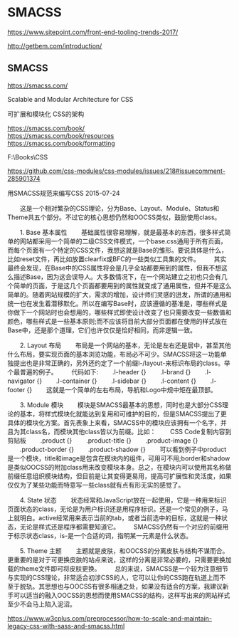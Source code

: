 # SMACSS

https://www.sitepoint.com/front-end-tooling-trends-2017/

http://getbem.com/introduction/


## SMACSS

https://smacss.com/

Scalable and Modular Architecture for CSS

可扩展和模块化 CSS的架构


https://smacss.com/book/  
https://smacss.com/book/resources  
https://smacss.com/book/formatting  



F:\Books\CSS



https://github.com/css-modules/css-modules/issues/218#issuecomment-285901374





用SMACSS规范来编写CSS 2015-07-24 

　　这是一个相对繁杂的CSS理论，分为Base、Layout、Module、Status和Theme共五个部分。不过它的核心思想仍然和OOCSS类似，鼓励使用class。

　　1. Base 基本属性
　　基础属性很容易理解，就是最基本的东西，很多样式简单的网站都采用一个简单的二级CSS文件模式，一个base.css通用于所有页面，而每个页面有一个特定的CSS文件，我想这就是Base的雏形。要说具体是什么，比如reset文件，再比如放置clearfix或BFC的一些类似工具集的文件。
　　其实最终会发现，在Base中的CSS属性将会是几乎全站都要用到的属性，但我不想这么描述Base，因为这会误导人。大多数情况下，在一个网站建立之初也只会有几个简单的页面，于是这几个页面都要用到的属性就变成了通用属性，但并不是这么简单的。随着网站规模的扩大，需求的增加，设计师们灵感的迸发，所谓的通用和统一也在发生着潜移默化。所以在编写Base时，应该遵循的基准是，哪些样式是你做下一个网站时也会想用的，哪些样式即使设计改变了也只需要改变一些数值和颜色，哪些样式是一些基本原则;而不应该将目前大部分页面都在使用的样式放在Base中，还是那个道理，它们也许仅仅是恰好相同，而非逻辑一致。

　　2. Layout 布局
　　布局是一个网站的基本，无论是左右还是居中，甚至其他什么布局，要实现页面的基本浏览功能，布局必不可少。SMACSS将这一功能单独提出也是非常正确的，另外还约定了一个前缀l-/layout-来标识布局的class。举个最普遍的例子。
　　代码如下:
　　.l-header {}
　　.l-brand {}
　　.l-navigator {}
　　.l-container {}
　　.l-sidebar {}
　　.l-content {}
　　.l-footer {}
　　这就是一个简单的左右布局，导航和Logo中规中矩在最顶部。

　　3. Module 模块
　　模块是SMACSS最基本的思想，同时也是大部分CSS理论的基本，将样式模块化就能达到复用和可维护的目的，但是SMACSS提出了更具体的模块化方案。首先表象上来看，SMACSS中的模块应该拥有一个名字，并且为其class名，而模块其他class皆以为前缀。比如：
　　CSS Code复制内容到剪贴板
　　.product {}
　　.product-title {}
　　.product-image {}
　　.product-border {}
　　.product-shadow {}
　　可以看到例子中product是一个模块，title和image是包含在模块内的组件，可用可不用;border和shadow是类似OOCSS的附加class用来改变模块本身。总之，在模块内可以使用其名称做前缀任意组织模块结构，但目前是让其变得更易用，提高可扩展性和灵活度，如果仅仅为了某些功能而特意写一些class就有点有形无实的感觉了。

　　4. State 状态
　　状态经常和JavaScript放在一起使用，它是一种用来标识页面状态的class，无论是为用户标识还是用程序标识。还是一个常见的例子，马上就明白。active经常用来表示当前的tab，或者当前选中的目标，这就是一种状态，无论是样式还是程序都需要知道它。
　　SMACSS仍然有一个对应的前缀用于标示状态class，is-是一个合适的词，指明某一元素是什么状态。

　　5. Theme 主题
　　主题就是皮肤，和OOCSS的分离皮肤与结构不谋而合。更重要的是对于可更换皮肤的站点来说，这样的分离是非常必要的，只需要更换加载的theme文件即可将皮肤更换。
　　总的来说，SMACSS是一个较为注意细节与实现的CSS理论，非常适合初涉CSS的人，它可以让你的CSS跑在轨道上而不至于脱轨。其思想也与OOCSS有很多相通之处，如果没有适合的方案，我建议新手可以适当的融入OOCSS的思想而使用SMACSS的结构，这样写出来的网站样式至少不会马上陷入泥沼。





https://www.w3cplus.com/preprocessor/how-to-scale-and-maintain-legacy-css-with-sass-and-smacss.html








